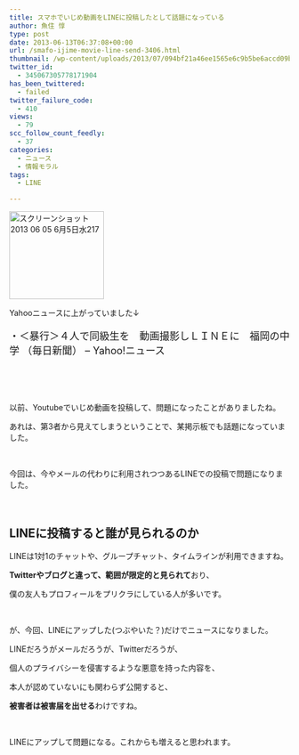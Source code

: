 ```yaml
---
title: スマホでいじめ動画をLINEに投稿したとして話題になっている
author: 魚住 惇
type: post
date: 2013-06-13T06:37:08+00:00
url: /smafo-ijime-movie-line-send-3406.html
thumbnail: /wp-content/uploads/2013/07/094bf21a46ee1565e6c9b5be6accd09b.png
twitter_id:
  - 345067305778171904
has_been_twittered:
  - failed
twitter_failure_code:
  - 410
views:
  - 79
scc_follow_count_feedly:
  - 37
categories:
  - ニュース
  - 情報モラル
tags:
  - LINE

---
```

<img decoding="async" loading="lazy" title="スクリーンショット_2013-06-05_6月5日水217.png" src="/wp-content/uploads/2013/06/094bf21a46ee1565e6c9b5be6accd09b.png" alt="スクリーンショット 2013 06 05 6月5日水217" width="170" height="158" border="0" />

<!--more-->

Yahooニュースに上がっていました↓

<p style="font-size: 18px;">
  ・＜暴行＞４人で同級生を　動画撮影しＬＩＮＥに　福岡の中学 （毎日新聞） &#8211; Yahoo!ニュース
</p>

 

 

以前、Youtubeでいじめ動画を投稿して、問題になったことがありましたね。

あれは、第3者から見えてしまうということで、某掲示板でも話題になっていました。

 

今回は、今やメールの代わりに利用されつつあるLINEでの投稿で問題になりました。

 

## LINEに投稿すると誰が見られるのか

LINEは1対1のチャットや、グループチャット、タイムラインが利用できますね。

 **Twitterやブログと違って、範囲が限定的と見られて**おり、

僕の友人もプロフィールをプリクラにしている人が多いです。

 

が、今回、LINEにアップした(つぶやいた？)だけでニュースになりました。

LINEだろうがメールだろうが、Twitterだろうが、

個人のプライバシーを侵害するような悪意を持った内容を、

本人が認めていないにも関わらず公開すると、

 **被害者は被害届を出せる**わけですね。

 

LINEにアップして問題になる。これからも増えると思われます。